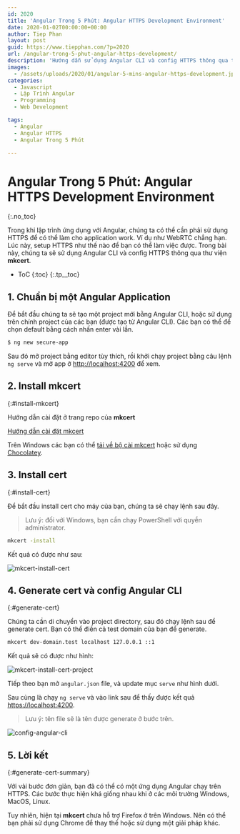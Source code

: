 ```yaml
---
id: 2020
title: 'Angular Trong 5 Phút: Angular HTTPS Development Environment'
date: 2020-01-02T00:00:00+00:00
author: Tiep Phan
layout: post
guid: https://www.tiepphan.com/?p=2020
url: /angular-trong-5-phut-angular-https-development/
description: 'Hướng dẫn sử dụng Angular CLI và config HTTPS thông qua thư viện mkcert để cài đặt HTTPS khi lập trình ứng dụng Angular'
images:
  - /assets/uploads/2020/01/angular-5-mins-angular-https-development.jpg
categories:
  - Javascript
  - Lập Trình Angular
  - Programming
  - Web Development

tags:
  - Angular
  - Angular HTTPS
  - Angular Trong 5 Phút

---
```


# Angular Trong 5 Phút: Angular HTTPS Development Environment
{:.no_toc}

Trong khi lập trình ứng dụng với Angular, chúng ta có thể cần phải sử dụng HTTPS để có thể làm cho application work. Ví dụ như WebRTC chẳng hạn.
Lúc này, setup HTTPS như thế nào để bạn có thể làm việc được.
Trong bài này, chúng ta sẽ sử dụng Angular CLI và config HTTPS thông qua thư viện **mkcert**. 

* ToC
{:toc}
{:.tp__toc}

## 1. Chuẩn bị một Angular Application

Để bắt đầu chúng ta sẽ tạo một project mới bằng Angular CLI, hoặc sử dụng trên chính project của các bạn (được tạo từ Angular CLI). Các bạn có thể để chọn default bằng cách nhấn enter vài lần.

```bash
$ ng new secure-app
```

Sau đó mở project bằng editor tùy thích, rồi khởi chạy project bằng câu lệnh `ng serve` và mở app ở <a href="http://localhost:4200" target="_blank">http://localhost:4200</a> để xem.

## 2. Install mkcert
{:#install-mkcert}

Hướng dẫn cài đặt ở trang repo của **mkcert**

<a href="https://github.com/FiloSottile/mkcert#installation" target="_blank">Hướng dẫn cài đặt mkcert</a>

Trên Windows các bạn có thể <a href="https://github.com/FiloSottile/mkcert/releases" target="_blank">tải về bộ cài mkcert</a> hoặc sử dụng <a href="https://chocolatey.org/" target="_blank">Chocolatey</a>.

## 3. Install cert
{:#install-cert}

Để bắt đầu install cert cho máy của bạn, chúng ta sẽ chạy lệnh sau đây.

> Lưu ý: đối với Windows, bạn cần chạy PowerShell với quyền administrator.

```bash
mkcert -install

```

Kết quả có được như sau:

<img class="img-responsive" src="/assets/uploads/2020/01/mkcert-install-cert.jpg" alt="mkcert-install-cert"/>

## 4. Generate cert và config Angular CLI
{:#generate-cert}

Chúng ta cần di chuyển vào project directory, sau đó chạy lệnh sau để generate cert. Bạn có thể điền cả test domain của bạn để generate.

```bash
mkcert dev-domain.test localhost 127.0.0.1 ::1

```

Kết quả sẽ có được như hình:

<img class="img-responsive" src="/assets/uploads/2020/01/mkcert-install-cert-project.jpg" alt="mkcert-install-cert-project"/>


Tiếp theo bạn mở `angular.json` file, và update mục `serve` như hình dưới.

Sau cùng là chạy `ng serve` và vào link sau để thấy được kết quả <a href="https://localhost:4200" target="_blank">https://localhost:4200</a>.

> Lưu ý: tên file sẽ là tên được generate ở bước trên.

<img class="img-responsive" src="/assets/uploads/2020/01/config-angular-cli.jpg" alt="config-angular-cli"/>


## 5. Lời kết
{:#generate-cert-summary}

Với vài bước đơn giản, bạn đã có thể có một ứng dụng Angular chạy trên HTTPS. Các bước thực hiện khá giống nhau khi ở các môi trường Windows, MacOS, Linux.

Tuy nhiên, hiện tại **mkcert** chưa hỗ trợ Firefox ở trên Windows. Nên có thể bạn phải sử dụng Chrome để thay thế hoặc sử dụng một giải pháp khác.
